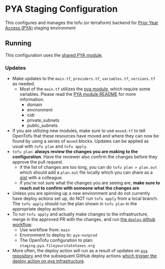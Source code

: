 # PYA Staging Configuration

This configures and manages the tofu (or terraform) backend for [Prior Year Access (PYA)](https://github.com/codeforamerica/pya) staging environment

## Running

This configuration uses the [shared PYA module](https://github.com/codeforamerica/tax-benefits-backend/tree/main/tofu/modules/pya).

### Updates

- Make updates to the `main.tf`, `providers.tf`, `variables.tf`, `versions.tf` as needed.
  - Most of the `main.tf` utilizes the [pya module](https://github.com/codeforamerica/tax-benefits-backend/tree/main/tofu/modules/pya), which require some variables. Please read the [PYA module README](https://github.com/codeforamerica/tax-benefits-backend/tree/add-read-me/tofu/modules/pya) for more information.
    - domain
    - environment
    - cidr
    - private_subnets
    - public_subnets
- If you are utilizing new modules, make sure to use `moved.tf` to tell OpenTofu that these resources have moved and where they can now be found by using a series of `moved` blocks.
Updates can be applied as usual with `tofu plan` and `tofu apply`.
- `tofu plan`: **always review the changes you are making to the configuration**. Have the reviewer also confirm the changes before they approve the pull request.
  - if the list of changes are too long, you can do `tofu plan > plan.out` which should add a `plan.out` file locally which you can share as a [gist](https://gist.github.com/) with a colleague.
  - if you're not sure what the changes you are seeing are, **make sure to reach out to confirm with someone what the changes are**
- Unless you are spinning up a new environment and do not currently have deploy actions set up, do NOT run `tofu apply` from a local branch. The `tofu apply` should run the plan shown in `tofu plan` in the appropriate deploy action.
- To run `tofu apply` and actually make changes to the infrastructure, merge in the approved PR with the changes, and run [the `deploy` github workflow](https://github.com/codeforamerica/tax-benefits-backend/actions/workflows/deploy.yaml).
  - Use workflow from: `main`
  - Environment to deploy to: `pya-nonprod`
  - The OpenTofu configuration to plan: `staging.pya.fileyourstatetaxes.org`
- More often, the deploy action will run as a result of updates on [`pya` repository](https://github.com/codeforamerica/pya) and the subsequent GitHub deploy actions [which trigger the deploy action on pya infrastructure](https://github.com/codeforamerica/pya/blob/main/.github/workflows/deploy-to-staging.yml#L84-L98).
